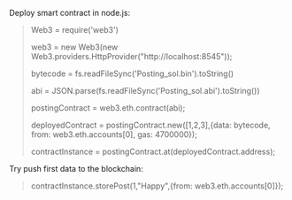 Deploy smart contract in node.js:

> Web3 = require('web3')
>
> web3 = new Web3(new Web3.providers.HttpProvider("http://localhost:8545"));
>
> bytecode = fs.readFileSync('Posting_sol.bin').toString()
>
> abi = JSON.parse(fs.readFileSync('Posting_sol.abi').toString())
>
> postingContract = web3.eth.contract(abi);
>
> deployedContract = postingContract.new([1,2,3],{data: bytecode, from: web3.eth.accounts[0], gas: 4700000});
>
> contractInstance = postingContract.at(deployedContract.address);
>

Try push first data to the blockchain:
> contractInstance.storePost(1,"Happy",{from: web3.eth.accounts[0]});
